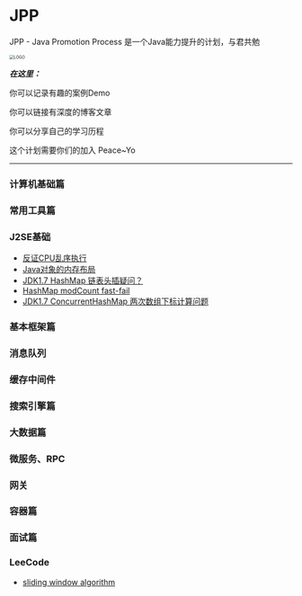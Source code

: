 # JPP

JPP - Java Promotion Process 是一个Java能力提升的计划，与君共勉

<img src="https://yloopdaed-oss.oss-cn-beijing.aliyuncs.com/JPPlogo.png" alt="LOGO" style="zoom:50%;" />

***在这里：***

你可以记录有趣的案例Demo

你可以链接有深度的博客文章

你可以分享自己的学习历程



这个计划需要你们的加入 Peace~Yo



---



### 计算机基础篇



### 常用工具篇



### J2SE基础

- [反证CPU乱序执行](http://yloopdaed.icu/2020/10/19/CPU-Out-of-Order/)
- [Java对象的内存布局](http://yloopdaed.icu/2020/10/29/memory-layout-of-java-object/)
- [JDK1.7 HashMap 链表头插疑问？](http://yloopdaed.icu/2020/10/31/question-of-hashmap-put/)
- [HashMap modCount fast-fail](http://yloopdaed.icu/2020/11/01/hashmap-modCount/)
- [JDK1.7 ConcurrentHashMap 两次数组下标计算问题](http://yloopdaed.icu/2020/11/03/concurrenthashmap-two-array-index/)

### 基本框架篇



### 消息队列



### 缓存中间件



### 搜索引擎篇



### 大数据篇



### 微服务、RPC



### 网关



### 容器篇



### 面试篇




### LeeCode

- [sliding window algorithm](http://yloopdaed.icu/2020/10/12/slide-windows/)




